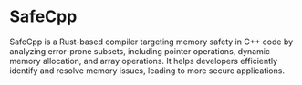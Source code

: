 # SafeCpp
SafeCpp is a Rust-based compiler targeting memory safety in C++ code by analyzing error-prone subsets, including pointer operations, dynamic memory allocation, and array operations. It helps developers efficiently identify and resolve memory issues, leading to more secure applications.
